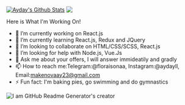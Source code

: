 
<a href="https://github.com/Aydayll">
<img align="center" alt="Ayday's Github Stats" src="https://github-readme-stats.codestackr.vercel.app/api?username=Aydayll&show_icons=true&hide_border=true&count_private=true&include_all_commits=true&theme=radical" /></a>
<a href="https://github.com/Aydayll">
  <img align="center" src="https://github-readme-stats.anuraghazra1.vercel.app/api/top-langs/?username=Aydayll&layout=compact&theme=radical" />
</a>

Here is What I'm Working On!

- 🔭 I’m currently working on React.js
- 🌱 I’m currently learning React.js, Redux and JQuery
- 👯 I’m looking to collaborate on HTML/CSS/SCSS, React.js
- 🤔 I’m looking for help with Node.js, Vue.Js
- 💬 Ask me about your offers, I will answer immideatily and gradly
- 📫 How to reach me:Telegram:@floraisonaa, Instagram:@aydayll, Email:makenovaay23@gmail.com
- ⚡ Fun fact: I'm baking pies, go swimming and do gymnastics

![I am GitHub Readme Generator's creator](https://arturssmirnovs.github.io/github-profile-readme-generator/images/banner.png)
